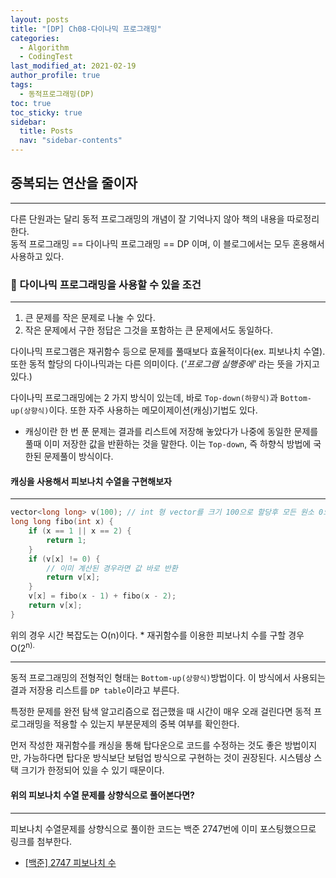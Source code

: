 ```yaml
---
layout: posts
title: "[DP] Ch08-다이나믹 프로그래밍"
categories:
  - Algorithm
  - CodingTest
last_modified_at: 2021-02-19
author_profile: true
tags:
  - 동적프로그래밍(DP)
toc: true
toc_sticky: true
sidebar:
  title: Posts
  nav: "sidebar-contents"
---
```


## 중복되는 연산을 줄이자

-----

다른 단원과는 달리 동적 프로그래밍의 개념이 잘 기억나지 않아 책의 내용을 따로정리한다.<br> 동적 프로그래밍 == 다이나믹 프로그래밍 == DP 이며, 이 블로그에서는 모두 혼용해서 사용하고 있다.


### 🚩 다이나믹 프로그래밍을 사용할 수 있을 조건

-----

1. 큰 문제를 작은 문제로 나눌 수 있다.
2. 작은 문제에서 구한 정답은 그것을 포함하는 큰 문제에서도 동일하다.

다이나믹 프로그램은 재귀함수 등으로 문제를 풀때보다 효율적이다(ex. 피보나치 수열). 또한 동적 할당의 다이나믹과는 다른 의미이다. (*'프로그램 실행중에'* 라는 뜻을 가지고 있다.)


다이나믹 프로그래밍에는 2 가지 방식이 있는데, 바로 ```Top-down(하향식)```과 ```Bottom-up(상향식)```이다. 또한 자주 사용하는 메모이제이션(캐싱)기법도 있다.

- 캐싱이란 한 번 푼 문제는 결과를 리스트에 저장해 놓았다가 나중에 동일한 문제를 풀때 이미 저장한 값을 반환하는 것을 말한다. 이는 ```Top-down```, 즉 하향식 방법에 국한된 문제풀이 방식이다.


#### 캐싱을 사용해서 피보나치 수열을 구현해보자

-----

```c++
vector<long long> v(100); // int 형 vector를 크기 100으로 할당후 모든 원소 0으로 초기화
long long fibo(int x) {
	if (x == 1 || x == 2) {
		return 1;
	}
	if (v[x] != 0) {
		// 이미 계산된 경우라면 값 바로 반환
		return v[x];
	}
	v[x] = fibo(x - 1) + fibo(x - 2);
	return v[x];
}
```

위의 경우 시간 복잡도는 O(n)이다. * 재귀함수를 이용한 피보나치 수를 구할 경우 O(2<sup>n).

-----

동적 프로그래밍의 전형적인 형태는 ```Bottom-up(상향식)```방법이다. 이 방식에서 사용되는 결과 저장용 리스트를 ```DP table```이라고 부른다.

특정한 문제를 완전 탐색 알고리즘으로 접근했을 때 시간이 매우 오래 걸린다면 동적 프로그래밍을 적용할 수 있는지 부분문제의 중복 여부를 확인한다.

먼저 작성한 재귀함수를 캐싱을 통해 탑다운으로 코드를 수정하는 것도 좋은 방법이지만, 가능하다면 탑다운 방식보단 보텀업 방식으로 구현하는 것이 권장된다. 시스템상 스택 크기가 한정되어 있을 수 있기 때문이다.


#### 위의 피보나치 수열 문제를 상향식으로 풀어본다면?

-----

피보나치 수열문제를 상향식으로 풀이한 코드는 백준 2747번에 이미 포스팅했으므로 링크를 첨부한다.
- <a href="https://jerimo.github.io/boj/boj-2747/">[백준] 2747 피보나치 수</a>
